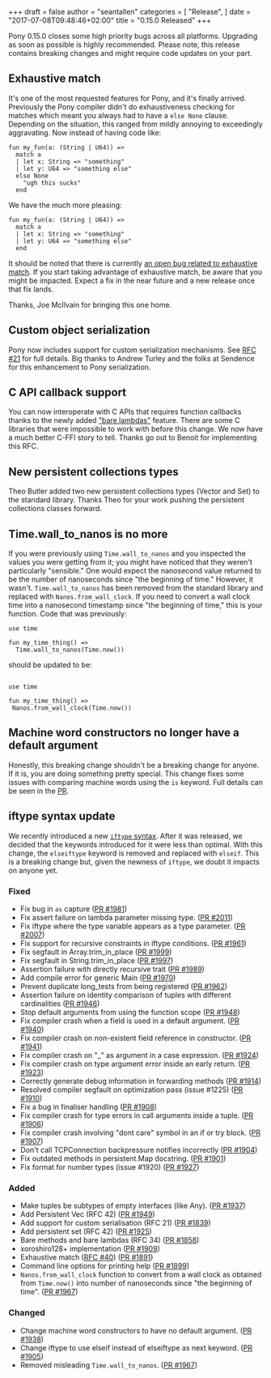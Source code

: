 +++
draft = false
author = "seantallen"
categories = [
    "Release",
]
date = "2017-07-08T09:48:46+02:00"
title = "0.15.0 Released"
+++

Pony 0.15.0 closes some high priority bugs across all platforms. Upgrading as soon as possible is highly recommended. Please note, this release contains breaking changes and might require code updates on your part.

<!--more-->

## Exhaustive match

It's one of the most requested features for Pony, and it's finally arrived. Previously the Pony compiler didn't do exhaustiveness checking for matches which meant you always had to have a `else None` clause. Depending on the situation, this ranged from mildly annoying to exceedingly aggravating. Now instead of having code like:

```pony
fun my_fun(a: (String | U64)) =>
  match a
  | let x: String => "something"
  | let y: U64 => "something else"
  else None
    "ugh this sucks"
  end
```

We have the much more pleasing:

```pony
fun my_fun(a: (String | U64)) =>
  match a
  | let x: String => "something"
  | let y: U64 => "something else"
  end
```

It should be noted that there is currently [an open bug related to exhaustive match](https://github.com/ponylang/ponyc/issues/1975). If you start taking advantage of exhaustive match, be aware that you might be impacted. Expect a fix in the near future and a new release once that fix lands.

Thanks, Joe McIlvain for bringing this one home.

## Custom object serialization

Pony now includes support for custom serialization mechanisms. See [RFC #21](https://github.com/ponylang/rfcs/blob/master/text/0021-custom-serialization.md) for full details. Big thanks to Andrew Turley and the folks at Sendence for this enhancement to Pony serialization.

## C API callback support

You can now interoperate with C APIs that requires function callbacks thanks to the newly added ["bare lambdas"](https://github.com/ponylang/rfcs/blob/master/text/0034-bare-ffi-lambdas.md) feature. There are some C libraries that were impossible to work with before this change. We now have a much better C-FFI story to tell. Thanks go out to Benoit for implementing this RFC.

## New persistent collections types

Theo Butler added two new persistent collections types (Vector and Set) to the standard library. Thanks Theo for your work pushing the persistent collections classes forward.

## Time.wall_to_nanos is no more

If you were previously using `Time.wall_to_nanos` and you inspected the values you were getting from it; you might have noticed that they weren't particularly "sensible." One would expect the nanosecond value returned to be the number of nanoseconds since "the beginning of time." However, it wasn't. `Time.wall_to_nanos` has been removed from the standard library and replaced with `Nanos.from_wall_clock`. If you need to convert a wall clock time into a nanosecond timestamp since "the beginning of time," this is your function. Code that was previously:

```pony
use time

fun my_time_thing() =>
  Time.wall_to_nanos(Time.now())
```

should be updated to be:

 ```pony

use time

fun my_time_thing() =>
  Nanos.from_wall_clock(Time.now())
```

## Machine word constructors no longer have a default argument

Honestly, this breaking change shouldn't be a breaking change for anyone. If it is, you are doing something pretty special. This change fixes some issues with comparing machine words using the `is` keyword. Full details can be seen in the [PR](https://github.com/ponylang/ponyc/pull/1938).

## iftype syntax update

We recently introduced a new [`iftype` syntax](https://github.com/ponylang/ponyc/pull/1855). After it was released, we decided that the keywords introduced for it were less than optimal. With this change, the `elseiftype` keyword is removed and replaced with `elseif`. This is a breaking change but, given the newness of `iftype`, we doubt it impacts on anyone yet.


### Fixed

- Fix bug in `as` capture ([PR #1981](https://github.com/ponylang/ponyc/pull/1981))
- Fix assert failure on lambda parameter missing type. ([PR #2011](https://github.com/ponylang/ponyc/pull/2011))
- Fix iftype where the type variable appears as a type parameter. ([PR #2007](https://github.com/ponylang/ponyc/pull/2007))
- Fix support for recursive constraints in iftype conditions. ([PR #1961](https://github.com/ponylang/ponyc/pull/1961))
- Fix segfault in Array.trim_in_place ([PR #1999](https://github.com/ponylang/ponyc/pull/1999))
- Fix segfault in String.trim_in_place ([PR #1997](https://github.com/ponylang/ponyc/pull/1997))
- Assertion failure with directly recursive trait ([PR #1989](https://github.com/ponylang/ponyc/pull/1989))
- Add compile error for generic Main ([PR #1970](https://github.com/ponylang/ponyc/pull/1970))
- Prevent duplicate long_tests from being registered ([PR #1962](https://github.com/ponylang/ponyc/pull/1962))
- Assertion failure on identity comparison of tuples with different cardinalities ([PR #1946](https://github.com/ponylang/ponyc/pull/1946))
- Stop default arguments from using the function scope ([PR #1948](https://github.com/ponylang/ponyc/pull/1948))
- Fix compiler crash when a field is used in a default argument. ([PR #1940](https://github.com/ponylang/ponyc/pull/1940))
- Fix compiler crash on non-existent field reference in constructor. ([PR #1941](https://github.com/ponylang/ponyc/pull/1941))
- Fix compiler crash on "_" as argument in a case expression. ([PR #1924](https://github.com/ponylang/ponyc/pull/1924))
- Fix compiler crash on type argument error inside an early return. ([PR #1923](https://github.com/ponylang/ponyc/pull/1923))
- Correctly generate debug information in forwarding methods ([PR #1914](https://github.com/ponylang/ponyc/pull/1914))
- Resolved compiler segfault on optimization pass (issue #1225) ([PR #1910](https://github.com/ponylang/ponyc/pull/1910))
- Fix a bug in finaliser handling ([PR #1908](https://github.com/ponylang/ponyc/pull/1908))
- Fix compiler crash for type errors in call arguments inside a tuple. ([PR #1906](https://github.com/ponylang/ponyc/pull/1906))
- Fix compiler crash involving "dont care" symbol in an if or try block. ([PR #1907](https://github.com/ponylang/ponyc/pull/1907))
- Don't call TCPConnection backpressure notifies incorrectly ([PR #1904](https://github.com/ponylang/ponyc/pull/1904))
- Fix outdated methods in persistent.Map docstring. ([PR #1901](https://github.com/ponylang/ponyc/pull/1901))
- Fix format for number types (issue #1920) ([PR #1927](https://github.com/ponylang/ponyc/pull/1927))


### Added

- Make tuples be subtypes of empty interfaces (like Any). ([PR #1937](https://github.com/ponylang/ponyc/pull/1937))
- Add Persistent Vec (RFC 42) ([PR #1949](https://github.com/ponylang/ponyc/pull/1949))
- Add support for custom serialisation (RFC 21) ([PR #1839](https://github.com/ponylang/ponyc/pull/1839))
- Add persistent set (RFC 42) ([PR #1925](https://github.com/ponylang/ponyc/pull/1925))
- Bare methods and bare lambdas (RFC 34) ([PR #1858](https://github.com/ponylang/ponyc/pull/1858))
- xoroshiro128+ implementation ([PR #1909](https://github.com/ponylang/ponyc/pull/1909))
- Exhaustive match ([RFC #40](https://github.com/ponylang/rfcs/blob/master/text/0040-exhaustive-match.md)) ([PR #1891](https://github.com/ponylang/ponyc/pull/1891))
- Command line options for printing help ([PR #1899](https://github.com/ponylang/ponyc/pull/1899))
- `Nanos.from_wall_clock` function to convert from a wall clock as obtained from `Time.now()` into number of nanoseconds since "the beginning of time". ([PR #1967](https://github.com/ponylang/ponyc/pull/1967))


### Changed

- Change machine word constructors to have no default argument. ([PR #1938](https://github.com/ponylang/ponyc/pull/1938))
- Change iftype to use elseif instead of elseiftype as next keyword. ([PR #1905](https://github.com/ponylang/ponyc/pull/1905))
- Removed misleading `Time.wall_to_nanos`. ([PR #1967](https://github.com/ponylang/ponyc/pull/1967))
